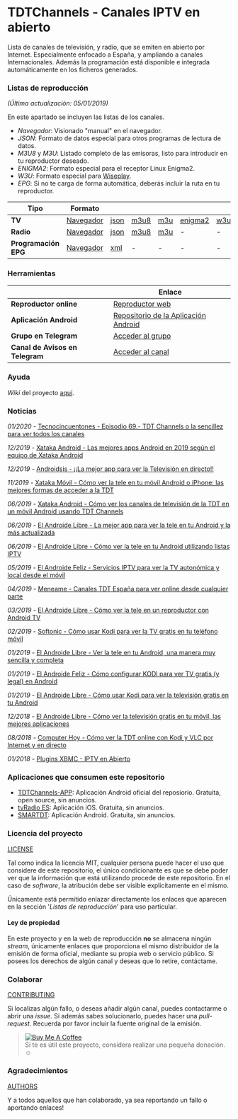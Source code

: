 # TDTChannels - Canales IPTV en abierto

Lista de canales de televisión, y radio, que se emiten en abierto por Internet. Especialmente enfocado a España, y ampliando a canales Internacionales. Además la programación está disponible e integrada automáticamente en los ficheros generados.

### Listas de reproducción
*(Última actualización: 05/01/2019)*

En este apartado se incluyen las listas de los canales.

- *Navegador*: Visionado "manual" en el navegador.
- *JSON*: Formato de datos especial para otros programas de lectura de datos.
- *M3U8* y *M3U*: Listado completo de las emisoras, listo para introducir en tu reproductor deseado.
- *ENIGMA2*: Formato especial para el receptor Linux Enigma2.
- *W3U*: Formato especial para [Wiseplay](https://play.google.com/store/apps/details?id=com.wiseplay).
- *EPG*: Si no te carga de forma automática, deberás incluir la ruta en tu reproductor. 

| Tipo | Formato | | | | | |
| -	| - | -	| -	| -	| -	| -	|
| **TV** | [Navegador](https://github.com/LaQuay/TDTChannels/blob/master/TELEVISION.md) | [json](http://91.121.64.179/tdt_project/output/channels.json) | [m3u8](http://91.121.64.179/tdt_project/output/channels.m3u8) | [m3u](http://91.121.64.179/tdt_project/output/channels.m3u) | [enigma2](http://91.121.64.179/tdt_project/output/userbouquet.tdtchannels.tv)	| [w3u](http://91.121.64.179/tdt_project/output/channels.w3u) |
| **Radio** | [Navegador](https://github.com/LaQuay/TDTChannels/blob/master/RADIO.md) | [json](http://91.121.64.179/tdt_project/output/radio_channels.json) | [m3u8](http://91.121.64.179/tdt_project/output/radio_channels.m3u8) | [m3u](http://91.121.64.179/tdt_project/output/radio_channels.m3u) | - | - |
| **Programación EPG** | [Navegador](https://github.com/HelmerLuzo/TDTChannels_EPG) | [xml](https://raw.githubusercontent.com/HelmerLuzo/TDTChannels_EPG/master/TDTChannels_EPG.xml) | - | - | - | - |

### Herramientas
| | Enlace |
| -	| -	|
| **Reproductor online** | [Reproductor web](http://marcvila.me/tdt/) |
| **Aplicación Android** | [Repositorio de la Aplicación Android](https://github.com/LaQuay/TDTChannels-APP) |
| **Grupo en Telegram** | [Acceder al grupo](https://t.me/tdtchannels) |
| **Canal de Avisos en Telegram** | [Acceder al canal](https://t.me/tdtchannels_avisos) |

### Ayuda
_Wiki_ del proyecto [aquí](https://github.com/LaQuay/TDTChannels/wiki).

### Noticias
*01/2020* - [Tecnocincuentones - Episodio 69.- TDT Channels o la sencillez para ver todos los canales](https://www.ivoox.com/episodio-69-tdt-channels-o-sencillez-para-audios-mp3_rf_46098498_1.html)

*12/2019* - [Xataka Android - Las mejores apps Android en 2019 según el equipo de Xataka Android](https://www.xatakandroid.com/aplicaciones-android/mejores-apps-android-2019-equipo-xataka-android)

*12/2019* - [Androidsis - ¡¡La mejor app para ver la Televisión en directo!!](https://youtu.be/PV3N39rfkjE)

*11/2019* - [Xataka Móvil - Cómo ver la tele en tu móvil Android o iPhone: las mejores formas de acceder a la TDT](https://www.xatakamovil.com/aplicaciones/como-ver-tele-tu-movil-android-iphone-mejores-formas-acceder-a-tdt)

*06/2019* - [Xataka Android - Cómo ver los canales de televisión de la TDT en un móvil Android usando TDT Channels](https://www.xatakandroid.com/aplicaciones-android/como-ver-canales-television-tdt-movil-usando-tdt-channels)

*06/2019* - [El Androide Libre - La mejor app para ver la tele en tu Android y la más actualizada](https://elandroidelibre.elespanol.com/2019/06/mejor-app-ver-tele-android-mas-actualizada-apk.html)

*06/2019* - [El Androide Libre - Cómo ver la tele en tu Android utilizando listas IPTV](https://elandroidelibre.elespanol.com/2019/06/como-ver-tele-android-listas-iptv.html)

*05/2019* - [El Androide Feliz - Servicios IPTV para ver la TV autonómica y local desde el móvil](https://elandroidefeliz.com/lista-servicios-iptv-para-ver-tv-autonomica-local-espanola/)

*04/2019* - [Meneame - Canales TDT España para ver online desde cualquier parte](https://www.meneame.net/story/canales-tdt-espana-ver-online-desde-cualquier-parte-formato-m3u8)

*03/2019* - [El Androide Libre - Cómo ver la tele en un reproductor con Android TV](https://elandroidelibre.elespanol.com/2019/03/como-ver-tele-reproductor-television-android-tv.html)

*02/2019* - [Softonic - Cómo usar Kodi para ver la TV gratis en tu teléfono móvil](https://www.softonic.com/articulos/usar-kodi-ver-tv-gratis-telefono-movil)

*01/2019* - [El Androide Libre - Ver la tele en tu Android, una manera muy sencilla y completa](https://elandroidelibre.elespanol.com/2019/01/ver-tele-android-manera-sencilla-completa.html)

*01/2019* - [El Androide Feliz - Cómo configurar KODI para ver TV gratis (y legal) en Android](https://elandroidefeliz.com/configurar-kodi-para-ver-tv-gratis/)

*01/2019* - [El Androide Libre - Cómo usar Kodi para ver la televisión gratis en tu Android](https://elandroidelibre.elespanol.com/2019/01/como-usar-kodi-ver-television-gratis-android.html)

*12/2018* - [El Androide Libre - Cómo ver la televisión gratis en tu móvil, las mejores aplicaciones](https://elandroidelibre.elespanol.com/2018/12/como-ver-television-gratis-movil-mejores-aplicaciones.html)

*08/2018* - [Computer Hoy - Cómo ver la TDT online con Kodi y VLC por Internet y en directo](https://computerhoy.com/tutoriales/tecnologia/como-ver-tdt-online-kodi-vlc-internet-directo-291513)

*01/2018* - [Plugins XBMC - IPTV en Abierto](https://www.pluginsxbmc.com/2018/01/canales-iptv-en-abierto.html)

### Aplicaciones que consumen este repositorio
- [TDTChannels-APP](https://github.com/LaQuay/TDTChannels-APP): Aplicación Android oficial del reposiorio. Gratuita, open source, sin anuncios. 
- [tvRadio ES](https://testflight.apple.com/join/Vub5KWM1): Aplicación iOS. Gratuita, sin anuncios.
- [SMARTDT](https://play.google.com/store/apps/details?id=com.smartdt): Aplicación Android. Gratuita, sin anuncios. 

### Licencia del proyecto
[LICENSE](https://github.com/LaQuay/TDTChannels/blob/master/LICENSE) 

Tal como indica la licencia MIT, cualquier persona puede hacer el uso que considere de este repositorio, el único condicionante es que se debe poder ver que la información que está utilizando procede de este repositorio. En el caso de _software_, la atribución debe ser visible explicitamente en el mismo.

Únicamente está permitido enlazar directamente los enlaces que aparecen en la sección '*Listas de reproducción*' para uso particular.

#### Ley de propiedad
En este proyecto y en la web de reproducción **no** se almacena ningún *stream*, únicamente enlaces que proporciona el mismo distribuidor de la emisión de forma oficial, mediante su propia web o servicio público. Si posees los derechos de algún canal y deseas que lo retire, contáctame.

### Colaborar
[CONTRIBUTING](https://github.com/LaQuay/TDTChannels/blob/master/CONTRIBUTING.md)

Si localizas algún fallo, o deseas añadir algún canal, puedes contactarme o abrir una *issue*. Si además sabes solucionarlo, puedes hacer una *pull-request*. Recuerda por favor incluir la fuente original de la emisión.

> <a href="https://www.buymeacoffee.com/mLaQuay"><img src="https://www.buymeacoffee.com/assets/img/custom_images/orange_img.png" alt="Buy Me A Coffee" style="height: auto !important;width: auto !important;" ></a>   
> Si te es útil este proyecto, considera realizar una pequeña donación. :relaxed:

### Agradecimientos
[AUTHORS](https://github.com/LaQuay/TDTChannels/blob/master/AUTHORS.md)

Y a todos aquellos que han colaborado, ya sea reportando un fallo o aportando enlaces!
